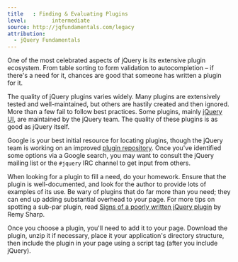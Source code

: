 ```yaml
---
title   : Finding & Evaluating Plugins
level:        intermediate
source: http://jqfundamentals.com/legacy
attribution:
  - jQuery Fundamentals
---
```


One of the most celebrated aspects of jQuery is its extensive plugin ecosystem. From table sorting to form validation to autocompletion – if there's a need for it, chances are good that someone has written a plugin for it.

The quality of jQuery plugins varies widely. Many plugins are extensively tested and well-maintained, but others are hastily created and then ignored. More than a few fail to follow best practices. Some plugins, mainly [jQuery UI](http://jqueryui.com/), are maintained by the jQuery team. The quality of these plugins is as good as jQuery itself.

Google is your best initial resource for locating plugins, though the jQuery team is working on an improved [plugin repository](http://plugins.jquery.com/). Once you've identified some options via a Google search, you may want to consult the jQuery mailing list or the `#jquery` IRC channel to get input from others.

When looking for a plugin to fill a need, do your homework. Ensure that the plugin is well-documented, and look for the author to provide lots of examples of its use. Be wary of plugins that do far more than you need; they can end up adding substantial overhead to your page. For more tips on spotting a sub-par plugin, read [Signs of a poorly written jQuery plugin](http://remysharp.com/2010/06/03/signs-of-a-poorly-written-jquery-plugin/) by Remy Sharp.

Once you choose a plugin, you'll need to add it to your page. Download the plugin, unzip it if necessary, place it your application's directory structure, then include the plugin in your page using a script tag (after you include jQuery).
